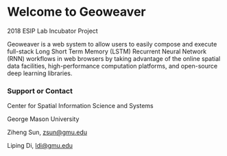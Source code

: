 # Welcome to Geoweaver

2018 ESIP Lab Incubator Project

Geoweaver is a web system to allow users to easily compose and execute full-stack Long Short Term Memory (LSTM) Recurrent Neural Network (RNN) workflows in web browsers by taking advantage of the online spatial data facilities, high-performance computation platforms, and open-source deep learning libraries.

### Support or Contact

Center for Spatial Information Science and Systems

George Mason University

Ziheng Sun, zsun@gmu.edu

Liping Di, ldi@gmu.edu

